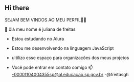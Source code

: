 ## Hi there

SEJAM BEM VINDOS AO MEU PERFIL💙💙

 👋 0lá meu nome é juliana de freitas
- Estou estudando no Alura
- Estou me desenvolvendo na linguagem JavaScript
- ultilizo esse espaço para organizações dos meus projetos 

- Você pode entrar em contato comigo 📫
 -00001104004355sp@al.educacao.sp.gov.br
 -@freitasgh

 

